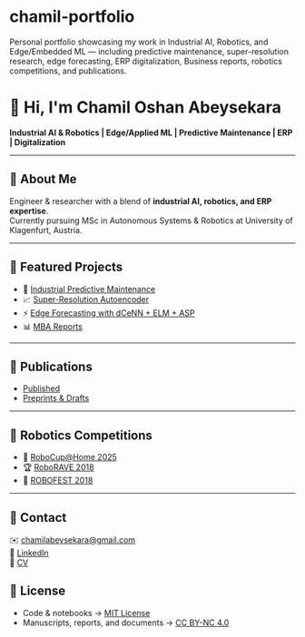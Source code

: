 # chamil-portfolio
Personal portfolio showcasing my work in Industrial AI, Robotics, and Edge/Embedded ML — including predictive maintenance, super-resolution research, edge forecasting, ERP digitalization, Business reports, robotics competitions, and publications.

# 👋 Hi, I'm Chamil Oshan Abeysekara  
**Industrial AI & Robotics | Edge/Applied ML | Predictive Maintenance | ERP | Digitalization**

---

## 🔹 About Me
Engineer & researcher with a blend of **industrial AI, robotics, and ERP expertise**.  
Currently pursuing MSc in Autonomous Systems & Robotics at University of Klagenfurt, Austria.  

---

## 🔹 Featured Projects
- 🔧 [Industrial Predictive Maintenance](projects/predictive-maintenance.md)  
- 📈 [Super-Resolution Autoencoder](projects/super-resolution-autoencoder.md)  
- ⚡ [Edge Forecasting with dCeNN + ELM + ASP](projects/edge-forecasting-dcnn-elm-asp.md)  
- 📊 [MBA Reports](projects/mba-reports.md)  

---

## 🔹 Publications
- [Published](publications/published.md)  
- [Preprints & Drafts](publications/preprints.md)  

---

## 🔹 Robotics Competitions
- 🤖 [RoboCup@Home 2025](competitions/robocup2025.md)  
- 🏆 [RoboRAVE 2018](competitions/roborave2018.md)  
- 🚀 [ROBOFEST 2018](competitions/robofest2018.md)  

---

## 🔹 Contact
✉️ [chamilabeysekara@gmail.com](mailto:chamilabeysekara@gmail.com)  
🔗 [LinkedIn](https://linkedin.com/in/chamil-abeysekara-981951140)  
📄 [CV](docs/cv/Chamil_Abeysekara_CV.pdf)


## 📜 License
- Code & notebooks → [MIT License](LICENSE)  
- Manuscripts, reports, and documents → [CC BY-NC 4.0](LICENSE-DOCS.md)

